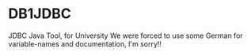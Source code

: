 # DB1JDBC
JDBC Java Tool, for University
We were forced to use some German for variable-names and documentation, I'm sorry!!
